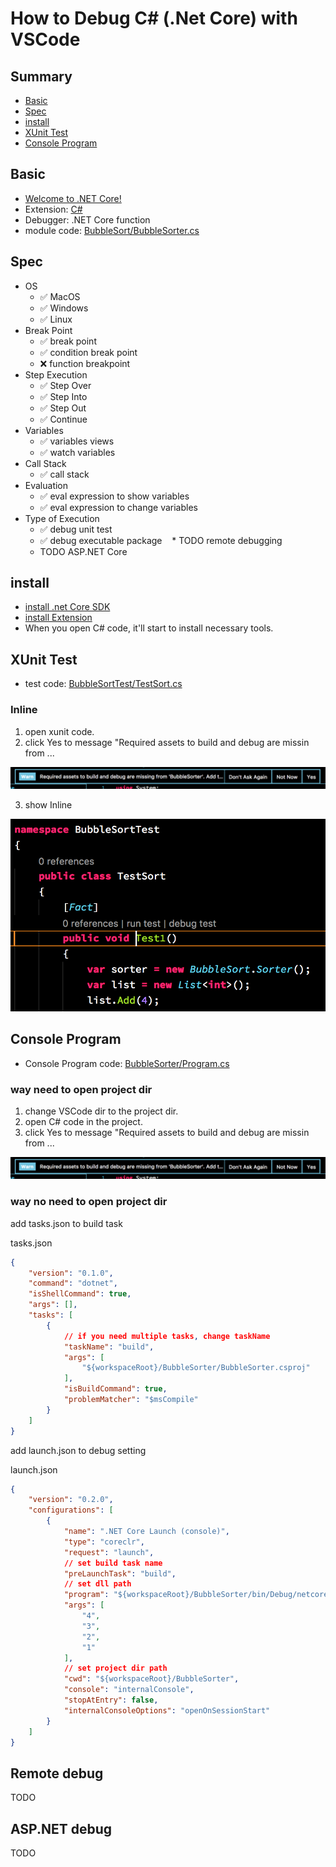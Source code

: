 <!-- vim: ts=2 sw=2 expandtab
-->
# How to Debug C# (.Net Core) with VSCode

## Summary

* [Basic](#Basic)
* [Spec](#Spec)
* [install](#install)
* [XUnit Test](#XUnit-Test)
* [Console Program](#Console-Program)

## Basic

* [Welcome to .NET Core!](https://dotnet.github.io/)
* Extension: [C#](https://marketplace.visualstudio.com/items?itemName=ms-vscode.csharp)
* Debugger: .NET Core function
* module code: [BubbleSort/BubbleSorter.cs](https://github.com/74th/vscode-debug-specs/blob/master/csharp/BubbleSort/BubbleSorter.cs)

## Spec

* OS
  * ✅ MacOS
  * ✅ Windows
  
  * ✅ Linux
* Break Point
    * ✅ break point
    * ✅ condition break point
    * ❌ function breakpoint
* Step Execution
    * ✅ Step Over
    * ✅ Step Into
    * ✅ Step Out
    * ✅ Continue
* Variables
    * ✅ variables views
    * ✅ watch variables
* Call Stack
    * ✅ call stack
* Evaluation
    * ✅ eval expression to show variables
    * ✅ eval expression to change variables
* Type of Execution
    * ✅ debug unit test
    * ✅ debug executable package
    * TODO remote debugging
    * TODO ASP.NET Core

## install

* [install .net Core SDK](https://www.microsoft.com/net/core)
* [install Extension](https://marketplace.visualstudio.com/items?itemName=ms-vscode.csharp)
* When you open C# code, it'll start to install necessary tools.

## XUnit Test

* test code: [BubbleSortTest/TestSort.cs](https://github.com/74th/vscode-debug-specs/blob/master/csharp/BubbleSortTest/TestSort.cs)

### Inline

1. open xunit code.
2. click Yes to message "Required assets to build and debug are missin from ...

![startup](startup.png)

3. show Inline

![XUnit](xunit.png)

## Console Program

* Console Program code: [BubbleSorter/Program.cs](https://github.com/74th/vscode-debug-specs/blob/master/csharp/BubbleSorter/Program.cs)

### way need to open project dir

1. change VSCode dir to the project dir.
2. open C# code in the project.
3. click Yes to message "Required assets to build and debug are missin from ...

![startup](startup.png)

### way no need to open project dir

add tasks.json to build task

tasks.json
```json
{
    "version": "0.1.0",
    "command": "dotnet",
    "isShellCommand": true,
    "args": [],
    "tasks": [
        {
            // if you need multiple tasks, change taskName
            "taskName": "build",
            "args": [
                "${workspaceRoot}/BubbleSorter/BubbleSorter.csproj"
            ],
            "isBuildCommand": true,
            "problemMatcher": "$msCompile"
        }
    ]
}
```

add launch.json to debug setting

launch.json
```json
{
    "version": "0.2.0",
    "configurations": [
        {
            "name": ".NET Core Launch (console)",
            "type": "coreclr",
            "request": "launch",
            // set build task name
            "preLaunchTask": "build",
            // set dll path
            "program": "${workspaceRoot}/BubbleSorter/bin/Debug/netcoreapp2.0/BubbleSorter.dll",
            "args": [
                "4",
                "3",
                "2",
                "1"
            ],
            // set project dir path
            "cwd": "${workspaceRoot}/BubbleSorter",
            "console": "internalConsole",
            "stopAtEntry": false,
            "internalConsoleOptions": "openOnSessionStart"
        }
    ]
}
```

## Remote debug

TODO

## ASP.NET debug

TODO
